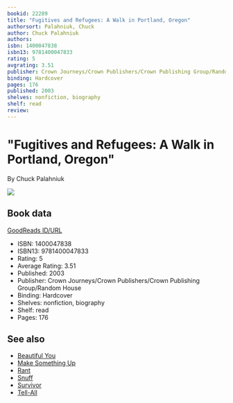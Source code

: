 ```yaml
---
bookid: 22289
title: "Fugitives and Refugees: A Walk in Portland, Oregon"
authorsort: Palahniuk, Chuck
author: Chuck Palahniuk
authors: 
isbn: 1400047838
isbn13: 9781400047833
rating: 5
avgrating: 3.51
publisher: Crown Journeys/Crown Publishers/Crown Publishing Group/Random House
binding: Hardcover
pages: 176
published: 2003
shelves: nonfiction, biography
shelf: read
review: 
---
```


# "Fugitives and Refugees: A Walk in Portland, Oregon"

By Chuck Palahniuk

![](../../1429316063l/22289.jpg)

## Book data

[GoodReads ID/URL](https://www.goodreads.com/book/show/22289)

- ISBN: 1400047838
- ISBN13: 9781400047833
- Rating: 5
- Average Rating: 3.51
- Published: 2003
- Publisher: Crown Journeys/Crown Publishers/Crown Publishing Group/Random House
- Binding: Hardcover
- Shelves: nonfiction, biography
- Shelf: read
- Pages: 176


## See also

- [Beautiful You](Beautiful_You.md)
- [Make Something Up](Make_Something_Up-_Stories_You_Cant_Unread.md)
- [Rant](Rant.md)
- [Snuff](Snuff.md)
- [Survivor](Survivor.md)
- [Tell-All](Tell-All.md)
